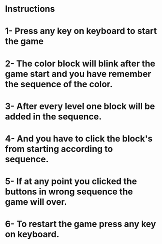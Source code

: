 # Instructions

# 1- Press any key on keyboard to start the game
# 2- The color block will blink after the game start and you have remember the sequence of the color.
# 3- After every level one block will be added in the sequence.
# 4- And you have to click the block's from starting according to sequence.
# 5- If at any point you clicked the buttons in wrong sequence the game will over.
# 6- To restart the game press any key on keyboard.